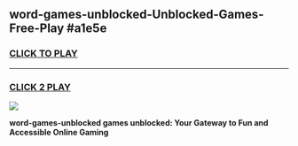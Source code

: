 
## word-games-unblocked-Unblocked-Games-Free-Play #a1e5e
<h3>
<a href="https://us.freeplayer.one?title=word-games-unblocked&ref=9M">CLICK TO PLAY</a></h3>
<hr>

<h3>
<a href="https://us.freeplayer.one?title=word-games-unblocked&ref=9M">CLICK 2 PLAY</a>
  
</h3>

<a href="https://us.freeplayer.one?title=word-games-unblocked&ref=9M"><img src="https://clearcache.store/games.png"></a>


**word-games-unblocked games unblocked: Your Gateway to Fun and Accessible Online Gaming**
